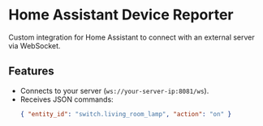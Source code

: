 # Home Assistant Device Reporter

Custom integration for Home Assistant to connect with an external server via WebSocket.

## Features
- Connects to your server (`ws://your-server-ip:8081/ws`).
- Receives JSON commands:
  ```json
  { "entity_id": "switch.living_room_lamp", "action": "on" }

